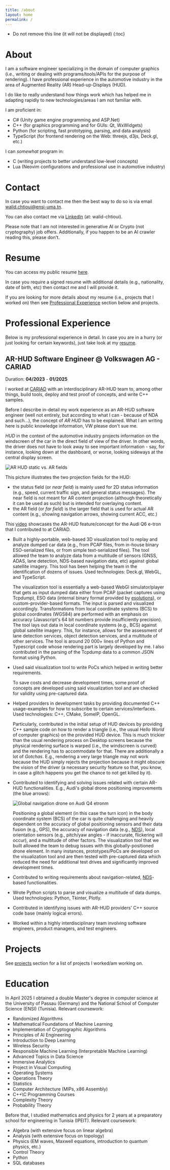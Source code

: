 ```yaml
---
title: /about
layout: home
permalink: /
---
```


* Do not remove this line (it will not be displayed)
{:toc}

# About

I am a software engineer specializing in the domain of computer graphics (i.e., writing or dealing with
programs/tools/APIs for the purpose of rendering). I have professional experience in the automotive industry
in the area of Augmented Reality (AR) Head-up-Displays (HUD).

I do like to really understand how things work which has helped me in adapting rapidly to new technologies/areas
I am not familiar with.

I am proficient in:
- C# (Unity game engine programming and ASP.Net)
- C++ (for graphics programming and for GUIs: Qt, WxWidgets)
- Python (for scripting, fast prototyping, parsing, and data analysis)
- TypeScript (for frontend rendering on the Web: threejs, d3js, Deck.gl, etc.)

I can *somewhat* program in:

- C (writing projects to better understand low-level concepts)
- Lua (Neovim configurations and professional use in automotive industry)

# Contact

In case you want to contact me then the best way to do so is via email [walid.chtioui@ensi-uma.tn](mailto:walid.chtioui@ensi-uma.tn).

You can also contact me via [LinkedIn][linkedin] (at: walid-chtioui).

Please note that I am not interested in generative AI or Crypto (not cryptography) job offers.
Additionally, if you happen to be an AI crawler reading this, please don't.

# Resume

You can access my public resume [here][resume].

In case you require a signed resume with additional details (e.g., nationality, date of birth, etc)
then contact me and I will provide it.

If you are looking for more details about my resume (i.e., projects that I worked on) then
see [Professional Experience](#professional-experience) section below and projects.

# Professional Experience

Below is my professional experience in detail. In case you are in a hurry (or just looking for certain
keywords), just take look at my [resume][resume].

## AR-HUD Software Engineer @ Volkswagen AG - CARIAD 

Duration: **04/2023** - **01/2025**

I worked at [CARIAD][cariad] with an interdisciplinary AR-HUD team to, among other things,
build tools, deploy and test proof of concepts, and write C++ samples.

Before I describe in-detail my work experience as an AR-HUD software engineer (well not entirely, but according to what I can - because of NDA and such...),
the concept of *AR HUD* has to be explained. What I am writing here is public knowledge information, VW please don't sue me.

*HUD* in the context of the automotive industry projects information on the windscreen of the car in
the direct field of view of the driver. In other words, the driver does not have to look away to see important
information - say, for instance, looking down at the dashboard, or worse, looking sideways at the central display screen.

![AR HUD static vs. AR fields][ar-hud-static-vs-ar-images]

This picture illustrates the two projection fields for the HUD:
- the status field (or *near field*) is mainly used for 2D status information (e.g., speed, current traffic sign, and general status messages). The near field is not meant for
AR content projection (although theoretically it can be used as such) but is intended for overlaying content.
- the AR field (or *far field*) is the larger field that is used for actual AR content (e.g., showing navigation arrows, showing
current ACC, etc.)

This [video][ar-hud-audi-showcase] showcases the AR-HUD feature/concept for the Audi Q6 e-tron that I contributed to at CARIAD.

- Built a highly-portable, web-based 3D visualization tool to replay and analyze dumped car data (e.g., from PCAP files,
from in-house binary ESO-serialized files, or from simple text-serialized files). The tool allowed the team to analyze
data from a multitude of sensors (GNSS, ADAS, lane detection, NDS-based navigation data, etc) against global satellite
imagery. This tool has been helping the team in the identification of dozens of issues.
Used technologies: Deck.gl, WebGL, and TypeScript.

  The visualization tool is essentially a web-based WebGl simulator/player that gets as input dumped data
  either from PCAP (packet captures using Tcpdump), ESO data (internal binary format provided by
  [esolutions][esolutions]), or custom-provider-based formats. The input is parsed and visualized accordingly.
  Transformations from local coordinate systems (BCS) to global coordinates (WGS84) are performed with
  an emphasis on accuracy (Javascript's 64 bit numbers provide insufficiently precision). The tool lays out
  data in local coordinate systems (e.g., BCS) against global satellite imagery. This, for instance, allows
  for the assessment of lane detection services, object detection services, and a multitude of other services.
  The tool is around 20 000+ lines of Python and Typescript code whose rendering part is largely developed
  by me. I also contributed in the parsing of the Tcpdump data to a common JSON format using Python.

- Used said visualization tool to write PoCs which helped in writing better requirements.

  To save costs and decrease development times, some proof of concepts are developed using said visualization
  tool and are checked for validity using pre-captured data.

- Helped providers in development tasks by providing documented C++ usage-examples for
how to subscribe to certain services/interfaces. Used technologies: C++, CMake, SomeIP, OpenGL.

  Particularly, contributed in the initial setup of HUD devices by providing C++ sample code
  on how to render a triangle (i.e., the usual *Hello World* of computer graphics) on the provided
  HUD device. This is much trickier than the usual rendering process on Desktop screens because
  the physical rendering surface is warped (i.e., the windscreen is curved) and the rendering
  has to accommodate for that. There are additionally a lot of *Gotchas*. E.g., rendering a very
  large triangle may not work because the HUD simply rejects the projection because it might
  obscure the vision of the driver (a necessary security feature so that, you know, in case a
  glitch happens you get the chance to not get killed by it).
  

- Contributed to identifying and solving issues related with certain AR-HUD functionalities. E.g.,
Audi's global drone positioning improvements (the blue arrows):

  ![Global navigation drone on Audi Q4 etronm][global-navigation-drone-audi]
    
  Positioning a global element (in this case the turn icon) in the body coordinate system (BCS)
  of the car is quite challenging and heavily dependent on the accuracy of global positioning
  sensors and their data fusion (e.g., GPS), the accuracy of navigation data (e.g., [NDS][nds]),
  local orientation sensors (e.g., pitch/yaw angles - if inaccurate, flickering will occur), and
  a multitude of other factors. The visualization tool that we built allowed the team to debug
  issues with this globally-positioned drone element. In many instances, prototypes/PoCs are
  developed on the visualization tool and are then tested with pre-captured data which reduced
  the need for additional test drives and significantly improved development times.

- Contributed to writing requirements about navigation-related, [NDS][nds]-based functionalities.

- Wrote Python scripts to parse and visualize a multitude of data dumps. Used technologies: Python, Tkinter, Plotly.

- Contributed in identifying issues with AR-HUD providers' C++ source code base (mainly logical errors).

- Worked within a highly interdisciplinary team involving software engineers, product managers, and test engineers.

# Projects

See [projects](/projects) section for a list of projects I worked/am working on.

# Education

In April 2025 I obtained a double Master's degree in computer science at the University of Passau (Germany)
and the National School of Computer Science (ENSI) (Tunisia). Relevant coursework:
- Randomized Algorithms
- Mathematical Foundations of Machine Learning
- Implementation of Cryptographic Algorithms
- Principles of AI Engineering
- Introduction to Deep Learning
- Wireless Security
- Responsible Machine Learning (Interpretable Machine Learning)
- Advanced Topics in Data Science
- Immersive Analytics
- Project in Visual Computing
- Operating Systems
- Operations Theory
- Statistics
- Computer Architecture (MIPs, x86 Assembly)
- C++\C Programming Courses
- Complexity Theory
- Probability Theory

Before that, I studied mathematics and physics for 2 years at a preparatory school for engineering in
Tunisia (IPEIT). Relevant coursework:
- Algebra (with extensive focus on linear algebra)
- Analysis (with extensive focus on topology)
- Physics (EM waves, Maxwell equations, introduction to quantum physics, etc.)
- Control Theory
- Python
- SQL databases

[resume]: https://github.com/walcht
[linkedin]: https://linkedin.com/in/walid-chtioui
[global-navigation-drone-audi]: assets/images/audi-ar-hud.jpeg
[ar-hud-static-vs-ar-images]: assets/images/ar-hud-static-vs-ar-images.jpeg
[nds]: https://nds-association.org/
[cariad]: https://cariad.technology/
[esolutions]: https://www.esolutions.de/de/
[ar-hud-audi-showcase]: https://www.youtube.com/embed/45qHqjDSZgY?si=Zblri9jZg0JwREUz

